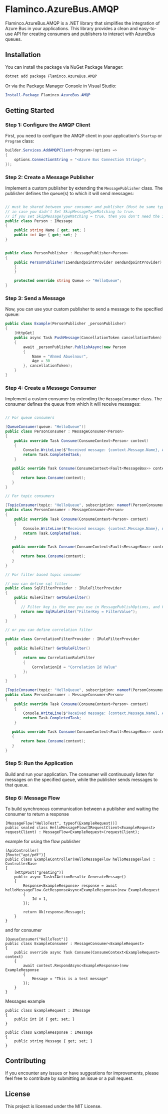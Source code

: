 # Flaminco.AzureBus.AMQP

Flaminco.AzureBus.AMQP is a .NET library that simplifies the integration of Azure Bus in your applications. This library
provides a clean and easy-to-use API for creating consumers and publishers to interact with AzureBus queues.

## Installation

You can install the package via NuGet Package Manager:

```bash
dotnet add package Flaminco.AzureBus.AMQP
```

Or via the Package Manager Console in Visual Studio:

```powershell
Install-Package Flaminco.AzureBus.AMQP
```

## Getting Started

### Step 1: Configure the AMQP Client

First, you need to configure the AMQP client in your application's `Startup` or `Program` class:

```csharp
builder.Services.AddAMQPClient<Program>(options =>
{
    options.ConnectionString = "<Azure Bus Connection String>";
});
```

### Step 2: Create a Message Publisher

Implement a custom publisher by extending the `MessagePublisher` class. The publisher defines the queue(s) to which it
will send messages:

```csharp

// must be shared between your consumer and publisher (Must be same type not only identical in properties)
// in case you didn't Set SkipMessageTypeMatching to true.
// if you set SkipMessageTypeMatching = true, then you don't need the identical type
public class Person : IMessage
{
    public string Name { get; set; }
    public int Age { get; set; }
}


public class PersonPublisher : MessagePublisher<Person>
{
    public PersonPublisher(ISendEndpointProvider sendEndpointProvider) : base(sendEndpointProvider)
    {
    }

    protected override string Queue => "HelloQueue";
}
```

### Step 3: Send a Message

Now, you can use your custom publisher to send a message to the specified queue:

```csharp
public class Example(PersonPublisher _personPublisher)
{
    [HttpGet]
    public async Task PushMessage(CancellationToken cancellationToken)
    {
        await _personPublisher.PublishAsync(new Person
        {
            Name = "Ahmed Abuelnour",
            Age = 30
        }, cancellationToken);
    }
}
```

### Step 4: Create a Message Consumer

Implement a custom consumer by extending the `MessageConsumer` class. The consumer defines the queue from which it will
receive messages:

```csharp

// For queue consumers

[QueueConsumer(queue: "HelloQueue")]
public class PersonConsumer : MessageConsumer<Person>
{
    public override Task Consume(ConsumeContext<Person> context)
    {
        Console.WriteLine($"Received message: {context.Message.Name}, Age: {context.Message.Age}");
        return Task.CompletedTask;
    }

   public override Task Consume(ConsumeContext<Fault<MessageBox>> context)
   {
       return base.Consume(context);
   }
}

// For topic consumers

[TopicConsumer(topic: "HelloQueue", subscription: nameof(PersonConsumer))]
public class PersonConsumer : MessageConsumer<Person>
{
    public override Task Consume(ConsumeContext<Person> context)
    {
        Console.WriteLine($"Received message: {context.Message.Name}, Age: {context.Message.Age}");
        return Task.CompletedTask;
    }

   public override Task Consume(ConsumeContext<Fault<MessageBox>> context)
   {
       return base.Consume(context);
   }
}

// For filter based topic consumer

// you can define sql filter
public class SqlFilterProvider : IRuleFilterProvider
{
    public RuleFilter? GetRuleFilter()
    {
       // Filter key is the one you use in MessagePublishOptions, and Filter Value is the value you pass
       return new SqlRuleFilter("FilterKey = FilterValue");
    }
}

// or you can define correlation filter

public class CorrelationFilterProvider : IRuleFilterProvider
{
    public RuleFilter? GetRuleFilter()
    {
        return new CorrelationRuleFilter
        {
            CorrelationId = "Correlation Id Value"
        };
    }
}

[TopicConsumer(topic: "HelloQueue", subscription: nameof(PersonConsumer), typeof(CorrelationFilterProvider))]
public class PersonConsumer : MessageConsumer<Person>
{
    public override Task Consume(ConsumeContext<Person> context)
    {
        Console.WriteLine($"Received message: {context.Message.Name}, Age: {context.Message.Age}");
        return Task.CompletedTask;
    }

   public override Task Consume(ConsumeContext<Fault<MessageBox>> context)
   {
       return base.Consume(context);
   }
}
```

### Step 5: Run the Application

Build and run your application. The consumer will continuously listen for messages on the specified queue, while the
publisher sends messages to that queue.

### Step 6: Message Flow

To build synchronous communication between a publisher and waiting the consumer to return a response

```
[MessageFlow("HelloTest", typeof(ExampleRequest))]
public sealed class HelloMessageFlow(IRequestClient<ExampleRequest> requestClient) : MessageFlow<ExampleRequest>(requestClient);
```

example for using the flow publisher

```
[ApiController]
[Route("api/pdf")]
public class ExampleController(HelloMessageFlow helloMessageFlow) : ControllerBase
{
    [HttpPost("greating")]
    public async Task<IActionResult> GenerateMessage()
    {
        Response<ExampleResponse> response = await helloMessageFlow.GetResponseAsync<ExampleResponse>(new ExampleRequest
        {
            Id = 1,
        });

        return Ok(response.Message);
    }
}
```
and for consumer 

```
[QueueConsumer("HelloTest")]
public class ExampleConsumer : MessageConsumer<ExampleRequest>
{
    public override async Task Consume(ConsumeContext<ExampleRequest> context)
    {
        await context.RespondAsync<ExampleResponse>(new ExampleResponse
        {
            Message = "This is a test message"
        });
    }
}
```

Messages example

```
public class ExampleRequest : IMessage
{
    public int Id { get; set; }
}

public class ExampleResponse : IMessage
{
    public string Message { get; set; }
}
```

## Contributing

If you encounter any issues or have suggestions for improvements, please feel free to contribute by submitting an issue
or a pull request.

## License

This project is licensed under the MIT License.

